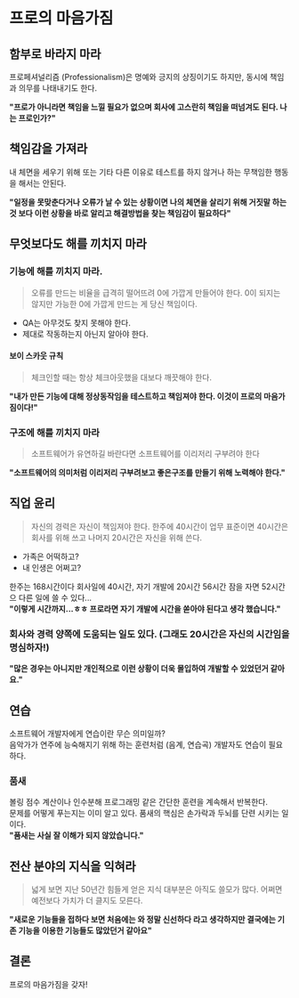 # 프로의 마음가짐
## 함부로 바라지 마라
프로페셔널리즘 (Professionalism)은 명예와 긍지의 상징이기도 하지만, 동시에 책임과 의무를 나태내기도 한다.  
  
**"프로가 아니라면 책임을 느낄 필요가 없으며 회사에 고스란히 책임을 떠넘겨도 된다. 나는 프로인가?"**

## 책임감을 가져라
내 체면을 세우기 위해 또는 기타 다른 이유로 테스트를 하지 않거나 하는 무책임한 행동을 해서는 안된다.  
  
**"일정을 못맞춘다거나 오류가 날 수 있는 상황이면 나의 체면을 살리기 위해 거짓말 하는것 보다 이런 상황을 바로 알리고 해결방법을 찾는 책임감이 필요하다"**

## 무엇보다도 해를 끼치지 마라
### 기능에 해를 끼치지 마라.
> 오류를 만드는 비율을 급격히 떨어뜨려 0에 가깝게 만들어야 한다. 0이 되지는 않지만 가능한 0에 가깝게 만드는 게 당신 책임이다.
- QA는 아무것도 찾지 못해야 한다.
- 제대로 작동하는지 아닌지 알아야 한다.
#### 보이 스카웃 규칙
> 체크인할 때는 항상 체크아웃했을 대보다 깨끗해야 한다.  

**"내가 만든 기능에 대해 정상동작임을 테스트하고 책임져야 한다. 이것이 프로의 마음가짐이다!"**

### 구조에 해를 끼치지 마라
> 소프트웨어가 유연하길 바란다면 소프트웨어를 이리저리 구부려야 한다

**"소프트웨어의 의미처럼 이리저리 구부려보고 좋은구조를 만들기 위해 노력해야 한다."**

## 직업 윤리
> 자신의 경력은 자신이 책임져야 한다. 한주에 40시간이 업무 표준이면 40시간은 회사를 위해 쓰고 나머지 20시간은 자신을 위해 쓴다.

- 가족은 어떡하고?
- 내 인생은 어쩌고? 

한주는 168시간이다 회사일에 40시간, 자기 개발에 20시간 56시간 잠을 자면 52시간으 다른 일에 쓸 수 있다...   
**"이렇게 시간까지...ㅎㅎ 프로라면 자기 개발에 시간을 쏟아야 된다고 생각 했습니다."**

### 회사와 경력 양쪽에 도움되는 일도 있다. (그래도 20시간은 자신의 시간임을 명심하자!)
**"많은 경우는 아니지만 개인적으로 이런 상황이 더욱 몰입하여 개발할 수 있었던거 같아요."**

## 연습
소프트웨어 개발자에게 연습이란 무슨 의미일까?  
음악가가 연주에 능숙해지기 위해 하는 훈련처럼 (음계, 연습곡) 개발자도 연습이 필요하다.

### 품새
볼링 점수 계산이나 인수분해 프로그래밍 같은 간단한 훈련을 계속해서 반복한다.  
문제를 어떻게 푸는지는 이미 알고 있다. 품새의 핵심은 손가락과 두뇌를 단련 시키는 일이다.  
**"품새는 사실 잘 이해가 되지 않았습니다."**

## 전산 분야의 지식을 익혀라
> 넓게 보면 지난 50년간 힘들게 얻은 지식 대부분은 아직도 쓸모가 많다. 어쩌면 예전보다 가치가 더 클지도 모른다.  

**"새로운 기능들을 접하다 보면 처음에는 와 정말 신선하다 라고 생각하지만 결국에는 기존 기능을 이용한 기능들도 많았던거 같아요"**

## 결론
프로의 마음가짐을 갖자!
